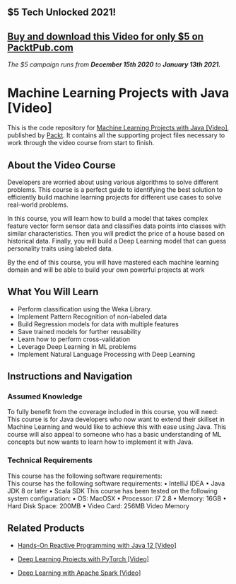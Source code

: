 ## $5 Tech Unlocked 2021!
[Buy and download this Video for only $5 on PacktPub.com](https://www.packtpub.com/product/machine-learning-projects-with-java-video/9781789612455)
-----
*The $5 campaign         runs from __December 15th 2020__ to __January 13th 2021.__*

# Machine Learning Projects with Java [Video]
This is the code repository for [Machine Learning Projects with Java [Video]](https://www.packtpub.com/big-data-and-business-intelligence/machine-learning-projects-java-video?utm_source=github&utm_medium=repository&utm_campaign=9781789612455), published by [Packt](https://www.packtpub.com/?utm_source=github). It contains all the supporting project files necessary to work through the video course from start to finish.
## About the Video Course
Developers are worried about using various algorithms to solve different problems. This course is a perfect guide to identifying the best solution to efficiently build machine learning projects for different use cases to solve real-world problems. 

In this course, you will learn how to build a model that takes complex feature vector form sensor data and classifies data points into classes with similar characteristics. Then you will predict the price of a house based on historical data. Finally, you will build a Deep Learning model that can guess personality traits using labeled data.

By the end of this course, you will have mastered each machine learning domain and will be able to build your own powerful projects at work

<H2>What You Will Learn</H2>
<DIV class=book-info-will-learn-text>
<UL>
<LI><SPAN id=what_you_will_learn_c class=sugar_field>Perform classification using the Weka Library.</SPAN> 
<LI><SPAN id=what_you_will_learn_c class=sugar_field>Implement Pattern Recognition of non-labeled data</SPAN> 
<LI><SPAN id=what_you_will_learn_c class=sugar_field>Build Regression models for data with multiple features</SPAN> 
<LI><SPAN id=what_you_will_learn_c class=sugar_field>Save trained models for further reusability</SPAN> 
<LI><SPAN id=what_you_will_learn_c class=sugar_field>Learn how to perform cross-validation</SPAN> 
<LI><SPAN id=what_you_will_learn_c class=sugar_field>Leverage Deep Learning in ML problems</SPAN> 
<LI><SPAN id=what_you_will_learn_c class=sugar_field>Implement Natural Language Processing with Deep Learning</SPAN> </LI></UL></DIV>

## Instructions and Navigation
### Assumed Knowledge
To fully benefit from the coverage included in this course, you will need:<br/>
This course is for Java developers who now want to extend their skillset in Machine Learning and would like to achieve this with ease using Java. 
This course will also appeal to someone who has a basic understanding of ML concepts but now wants to learn how to implement it with Java.
### Technical Requirements
This course has the following software requirements:<br/>
This course has the following software requirements:
	•	IntelliJ IDEA
	•	Java JDK 8 or later
	•	Scala SDK
This course has been tested on the following system configuration:
	•	OS: MacOSX 
	•	Processor: I7 2.8
	•	Memory: 16GB
	•	Hard Disk Space: 200MB
	•	Video Card: 256MB Video Memory


## Related Products
* [Hands-On Reactive Programming with Java 12 [Video]](https://www.packtpub.com/application-development/hands-reactive-programming-java-12-video?utm_source=github&utm_medium=repository&utm_campaign=9781789808773)

* [Deep Learning Projects with PyTorch [Video]](https://www.packtpub.com/application-development/deep-learning-projects-pytorch-video?utm_source=github&utm_medium=repository&utm_campaign=9781788997591)

* [Deep Learning with Apache Spark [Video]](https://www.packtpub.com/big-data-and-business-intelligence/deep-learning-apache-spark-video?utm_source=github&utm_medium=repository&utm_campaign=9781787286689)

